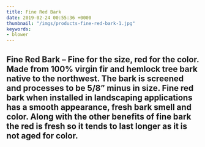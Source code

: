 ```yaml
---
title: Fine Red Bark
date: 2019-02-24 00:55:36 +0000
thumbnail: "/imgs/products-fine-red-bark-1.jpg"
keywords:
- blower
---
```

## Fine Red Bark – Fine for the size, red for the color. Made from 100% virgin fir and hemlock tree bark native to the northwest. The bark is screened and processes to be 5/8” minus in size. Fine red bark when installed in landscaping applications has a smooth appearance, fresh bark smell and color. Along with the other benefits of fine bark the red is fresh so it tends to last longer as it is not aged for color.
